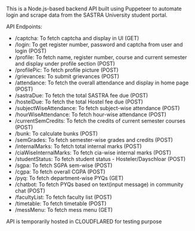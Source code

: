 This is a Node.js-based backend API built using Puppeteer to automate login and scrape data from the SASTRA University student portal.

API Endpoints:
 - /captcha: To fetch captcha and display in UI (GET)
 - /login: To get register number, password and captcha from user and login (POST)
 - /profile: To fetch name, register number, course and current semester and display under profile section (POST)
 - /profilePic: To fetch profile picture (POST)
 - /grievances: To submit grievances (POST)
 - /attendance: To fetch the overall attendance and display in home page (POST)
 - /sastraDue: To fetch the total SASTRA fee due (POST)
 - /hostelDue: To fetch the total Hostel fee due (POST)
 - /subjectWiseAttendance: To fetch subject-wise attendance (POST)
 - /hourWiseAttendance: To fetch hour-wise attendance (POST)
 - /currentSemCredits: To fetch the credits of current semester courses (POST) 
 - /bunk: To calculate bunks (POST)
 - /semGrades: To fetch semester-wise grades and credits (POST)
 - /internalMarks: To fetch total internal marks (POST)
 - /ciaWiseInternalMarks: To fetch cia-wise internal marks (POST)
 - /studentStatus: To fetch student status - Hosteler/Dayschloar (POST)
 - /sgpa: To fetch SGPA sem-wise (POST)
 - /cgpa: To fetch overall CGPA (POST)
 - /pyq: To fetch department-wise PYQs (GET)
 - /chatbot: To fetch PYQs based on text(input message) in community chat (POST)
 - /facultyList: To fetch faculty list (POST)
 - /timetable: To fetch timetable (POST)
 - /messMenu: To fetch mess menu (GET)

API is temporarily hosted in CLOUDFLARED for testing purpose